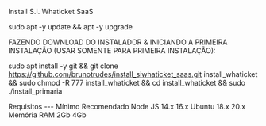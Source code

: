 Install S.I. Whaticket SaaS

sudo apt -y update && apt -y upgrade

FAZENDO DOWNLOAD DO INSTALADOR & INICIANDO A PRIMEIRA INSTALAÇÃO (USAR SOMENTE PARA PRIMEIRA INSTALAÇÃO):

sudo apt install -y git && git clone https://github.com/brunotrudes/install_siwhaticket_saas.git install_whaticket && sudo chmod -R 777 install_whaticket  && cd install_whaticket  && sudo ./install_primaria

Requisitos
--- 	Mínimo 	Recomendado
Node JS 	14.x 	16.x
Ubuntu 	18.x 	20.x
Memória RAM 	2Gb 	4Gb
